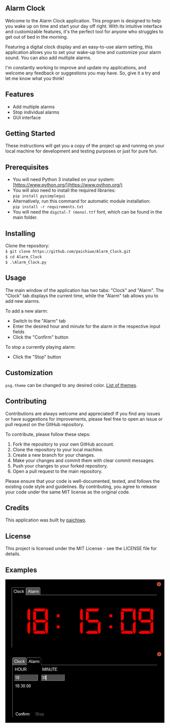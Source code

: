 ## **Alarm Clock**

Welcome to the Alarm Clock application. This program is designed to help you wake up on time and start your day off right. With its intuitive interface and customizable features, it's the perfect tool for anyone who struggles to get out of bed in the morning.

Featuring a digital clock display and an easy-to-use alarm setting, this application allows you to set your wake-up time and customize your alarm sound. You can also add multiple alarms.

I'm constantly working to improve and update my applications, and welcome any feedback or suggestions you may have. So, give it a try and let me know what you think!

## **Features**

*   Add multiple alarms
*   Stop individual alarms
*   GUI interface

## Getting Started

These instructions will get you a copy of the project up and running on your local machine for development and testing purposes or just for pure fun.

## Prerequisites

*   You will need Python 3 installed on your system: [https://www.python.org/](https://www.python.org/)
*   You will also need to install the required libraries:  
    `pip install pysimplegui`
*   Alternatively, run this command for automatic module installation:  
    `pip install -r requirements.txt`
*   You will need the `digital-7 (mono).ttf` font, which can be found in the main folder.

## Installing

Clone the repository:  
`$ git clone https://github.com/paichiwo/Alarm_Clock.git`  
`$ cd Alarm_Clock`  
`$ .\Alarm_Clock.py`

## **Usage**

The main window of the application has two tabs: "Clock" and "Alarm". The "Clock" tab displays the current time, while the "Alarm" tab allows you to add new alarms.

To add a new alarm:

*   Switch to the "Alarm" tab
*   Enter the desired hour and minute for the alarm in the respective input fields
*   Click the "Confirm" button

To stop a currently playing alarm:

*   Click the "Stop" button

## **Customization**

`psg.theme` can be changed to any desired color. [List of themes](https://media.geeksforgeeks.org/wp-content/uploads/20200511200254/f19.jpg).

## **Contributing**

Contributions are always welcome and appreciated! If you find any issues or have suggestions for improvements, please feel free to open an issue or pull request on the GitHub repository.

To contribute, please follow these steps:

1.  Fork the repository to your own GitHub account.
2.  Clone the repository to your local machine.
3.  Create a new branch for your changes.
4.  Make your changes and commit them with clear commit messages.
5.  Push your changes to your forked repository.
6.  Open a pull request to the main repository.

Please ensure that your code is well-documented, tested, and follows the existing code style and guidelines. By contributing, you agree to release your code under the same MIT license as the original code.

## **Credits**

This application was built by [paichiwo](https://github.com/paichiwo).

## **License**

This project is licensed under the MIT License - see the LICENSE file for details.

## **Examples**
![](screenshot.png)